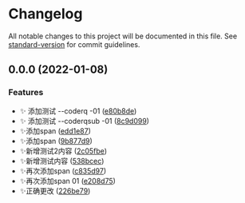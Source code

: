 # Changelog

All notable changes to this project will be documented in this file. See [standard-version](https://github.com/conventional-changelog/standard-version) for commit guidelines.

## 0.0.0 (2022-01-08)


### Features

* ✨ 添加测试 --coderq -01 ([e80b8de](https://coderq-github/PlayGuitar-CoderQ-Sub/git-test/commit/e80b8de6c7d068b00e92aa12ba5b34a3e62d45ef))
* ✨ 添加测试 --coderqsub -01 ([8c9d099](https://coderq-github/PlayGuitar-CoderQ-Sub/git-test/commit/8c9d099375f48a7dfc853725c07154fb04d4abd3))
* ✨添加span ([edd1e87](https://coderq-github/PlayGuitar-CoderQ-Sub/git-test/commit/edd1e87c6ff467b0bcd9d6119e795e37121e0662))
* ✨添加span ([9b877d9](https://coderq-github/PlayGuitar-CoderQ-Sub/git-test/commit/9b877d93313056390b59e82b25e8a1b6f5567a6f))
* ✨新增测试2内容 ([2c05fbe](https://coderq-github/PlayGuitar-CoderQ-Sub/git-test/commit/2c05fbe7defb64b9f8e6c9cbbe29a2f945a1fa4c))
* ✨新增测试内容 ([538bcec](https://coderq-github/PlayGuitar-CoderQ-Sub/git-test/commit/538bcec2c50ed2b9cf0e5ab2705c95a263b24139))
* ✨再次添加span ([c835d97](https://coderq-github/PlayGuitar-CoderQ-Sub/git-test/commit/c835d97e5d320dfe8d451e582a2131d6197c83fe))
* ✨再次添加span 01 ([e208d75](https://coderq-github/PlayGuitar-CoderQ-Sub/git-test/commit/e208d75d01ec160d622b468af3605d0fbb966288))
* ✨正确更改 ([226be79](https://coderq-github/PlayGuitar-CoderQ-Sub/git-test/commit/226be794326c6a3a115d25c9f307a2fbeaca5519))
